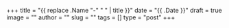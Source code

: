 +++
title = "{{ replace .Name "-" " " | title }}"
date = "{{ .Date }}"
draft = true
image = ""
author = ""
slug = ""
tags = []
type = "post"
+++